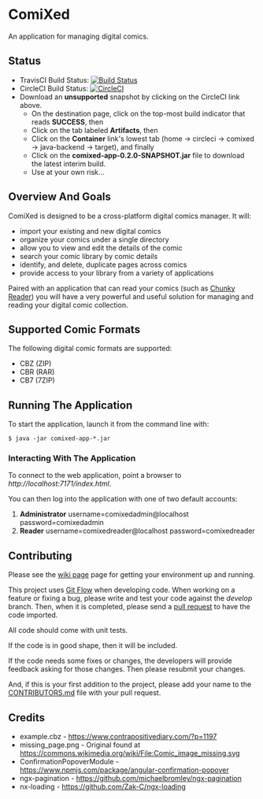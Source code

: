 # ComiXed
An application for managing digital comics.

## Status
 * TravisCI Build Status: [![Build Status](https://travis-ci.org/mcpierce/comixed.svg?branch=develop)](https://travis-ci.org/mcpierce/comixed)
 * CircleCI Build Status: [![CircleCI](https://circleci.com/gh/mcpierce/comixed/tree/develop.svg?style=svg)](https://circleci.com/gh/mcpierce/comixed/tree/develop)
 * Download an **unsupported** snapshot by clicking on the CircleCI link above.
   * On the destination page, click on the top-most build indicator that reads **SUCCESS**, then
   * Click on the tab labeled **Artifacts**, then
   * Click on the **Container** link's lowest tab (home -> circleci -> comixed -> java-backend -> target), and finally
   * Click on the **comixed-app-0.2.0-SNAPSHOT.jar** file to download the latest interim build.
   * Use at your own risk...

## Overview And Goals
ComiXed is designed to be a cross-platform digital comics manager. It will:

 * import your existing and new digital comics
 * organize your comics under a single directory
 * allow you to view and edit the details of the comic	
 * search your comic library by comic details
 * identify, and delete, duplicate pages across comics
 * provide access to your library from a variety of applications

Paired with an application that can read your comics (such as
[Chunky Reader](http://chunkyreader.com/)) you will have a very powerful
and useful solution for managing and reading your digital comic collection.

## Supported Comic Formats

The following digital comic formats are supported:

 * CBZ (ZIP)
 * CBR (RAR)
 * CB7 (7ZIP)

## Running The Application

To start the application, launch it from the command line with:

    $ java -jar comixed-app-*.jar

### Interacting With The Application

To connect to the web application, point a browser to *http://localhost:7171/index.html*.

You can then log into the application with one of two default accounts:

1. **Administrator** username=comixedadmin@localhost password=comixedadmin
1. **Reader** username=comixedreader@localhost password=comixedreader

## Contributing

Please see the [wiki page](../../wiki/Developer-Setup) page for getting your
environment up and running.

This project uses [Git Flow](http://www.atlassian.com/git/tutorials/comparing-workflows/gitflow-workflow)
when developing code. When working on a feature or fixing a bug, please write
and test your code against the *develop* branch. Then, when it is completed,
please send a [pull request](http://help.github.com/articles/creating-a-pull-request/)
to have the code imported.

All code should come with unit tests.

If the code is in good shape, then it will be included.

If the code needs some fixes or changes, the developers will provide feedback
asking for those changes. Then please resubmit your changes.

And, if this is your first addition to the project, please add your name to
the [CONTRIBUTORS.md](./CONTRIBUTORS.md) file with your pull request.

## Credits

* example.cbz - https://www.contrapositivediary.com/?p=1197
* missing_page.png - Original found at https://commons.wikimedia.org/wiki/File:Comic_image_missing.svg
* ConfirmationPopoverModule - https://www.npmjs.com/package/angular-confirmation-popover
* ngx-pagination - https://github.com/michaelbromley/ngx-pagination
* nx-loading - https://github.com/Zak-C/ngx-loading
